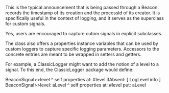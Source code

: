 This is the typical announcement that is being passed through a Beacon. records the timestamp of its creation and the processId of its creator. It is specifically useful in the context of logging, and it serves as the superclass for custom signals.

Yes, users are encouraged to capture cutom signals in explicit subclasses.

The class also offers a properties instance variables that can be used by custom loggers to capture specific logging parameters. Accessors to the concrete entries are meant to be wrapped in setters and getters.

For example, a ClassicLogger might want to add the notion of a level to a signal. To this end, the ClassicLogger package would define:

BeaconSignal>>level
	^ self properties at: #level ifAbsent: [ LogLevel info ]
BeaconSignal>>level: aLevel
	^ self properties at: #level put: aLevel